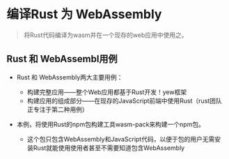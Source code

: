 # 编译Rust 为 WebAssembly

> 将Rust代码编译为wasm并在一个现存的web应用中使用之。

## Rust 和 WebAssembl用例
- Rust 和 WebAssembly两大主要用例：
  - 构建完整应用——整个Web应用都基于Rust开发！yew框架
  - 构建应用的组成部分——在现存的JavaScript前端中使用Rust（rust团队正专注于第二种用例）

- 本例，将使用Rust的npm包构建工具wasm-pack来构建一个npm包。
  - 这个包只包含WebAssembly和JavaScript代码，以便于包的用户无需安装Rust就能使用使用者甚至不需要知道包含WebAssembly

